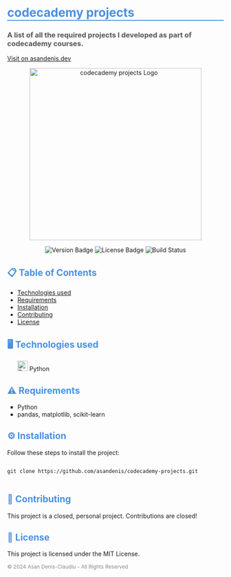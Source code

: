 <h1 style="color: #4A90E2; border-bottom: 2px solid #4A90E2;">codecademy projects</h1>

<h3 style="color: #555;">A list of all the required projects I developed as part of codecademy courses.</h3>
<a href="https://asandenis.dev/">Visit on asandenis.dev</a>

<p align="center">
  <img src="https://i.imgur.com/vKACaSs.png" width="400" alt="codecademy projects Logo">
</p>

<p align="center">
  <img src="https://img.shields.io/badge/version-1.0.0-green" alt="Version Badge">
  <img src="https://img.shields.io/badge/license-MIT-green" alt="License Badge">
  <img src="https://img.shields.io/badge/build-passing-brightgreen" alt="Build Status">
</p>

<h2 style="color: #4A90E2;">📋 Table of Contents</h2>
<ul>
  <li><a href="#technologies">Technologies used</a></li>
  <li><a href="#requirements">Requirements</a></li>
  <li><a href="#installation">Installation</a></li>
  <li><a href="#contributing">Contributing</a></li>
  <li><a href="#license">License</a></li>
</ul>

<h2 id="technologies" style="color: #4A90E2;">🖥️ Technologies used</h2>
<ul style="list-style-type: none;">
  <li>
    <img src="https://upload.wikimedia.org/wikipedia/commons/1/1f/Python_logo_01.svg" width="24" alt="Python Icon" />
    Python
  </li>
</ul>

<h2 id="requirements" style="color: #4A90E2;">⚠️ Requirements</h2>
<ul style="list-style-type: square;">
  <li>Python</li>
  <li>pandas, matplotlib, scikit-learn</li>
</ul>

<h2 id="installation" style="color: #4A90E2;">⚙️ Installation</h2>
<p>Follow these steps to install the project:</p>

<pre>
<code>
git clone https://github.com/asandenis/codecademy-projects.git
</code>
</pre>

<h2 id="contributing" style="color: #4A90E2;">🤝 Contributing</h2>
<p>This project is a closed, personal project. Contributions are closed!</p>

<h2 id="license" style="color: #4A90E2;">📝 License</h2>
<p>This project is licensed under the MIT License.</p>

<p align="left" style="color: #888; font-size: 12px;">
  © 2024 Asan Denis-Claudiu - All Rights Reserved
</p>
